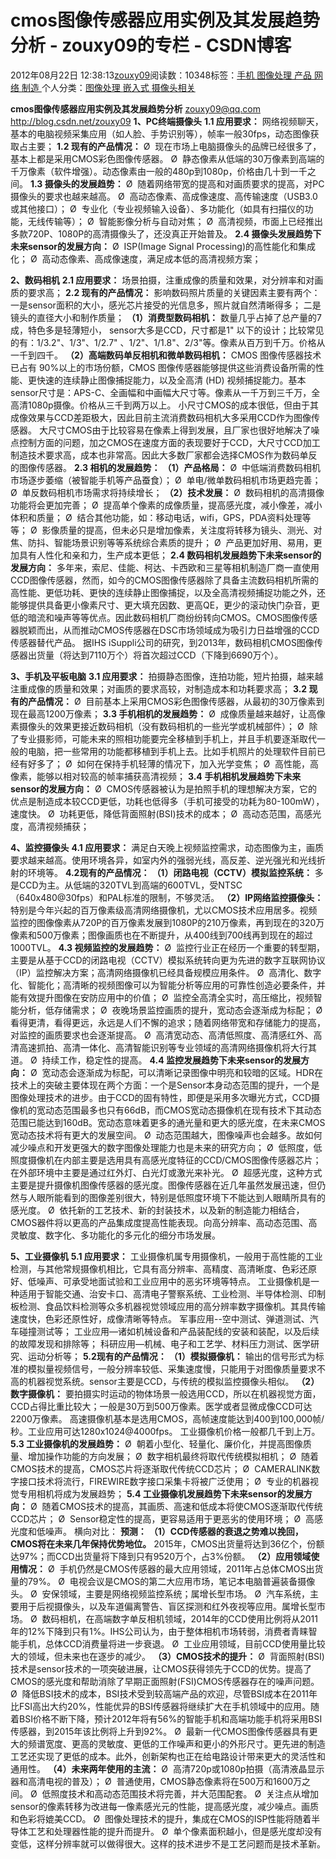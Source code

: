 
# cmos图像传感器应用实例及其发展趋势分析 - zouxy09的专栏 - CSDN博客


2012年08月22日 12:38:13[zouxy09](https://me.csdn.net/zouxy09)阅读数：10348标签：[手机																](https://so.csdn.net/so/search/s.do?q=手机&t=blog)[图像处理																](https://so.csdn.net/so/search/s.do?q=图像处理&t=blog)[产品																](https://so.csdn.net/so/search/s.do?q=产品&t=blog)[网络																](https://so.csdn.net/so/search/s.do?q=网络&t=blog)[制造																](https://so.csdn.net/so/search/s.do?q=制造&t=blog)[
							](https://so.csdn.net/so/search/s.do?q=网络&t=blog)[
																					](https://so.csdn.net/so/search/s.do?q=产品&t=blog)个人分类：[图像处理																](https://blog.csdn.net/zouxy09/article/category/1218762)[嵌入式																](https://blog.csdn.net/zouxy09/article/category/1218763)[摄像头相关																](https://blog.csdn.net/zouxy09/article/category/1219263)[
							](https://blog.csdn.net/zouxy09/article/category/1218763)
[
																								](https://blog.csdn.net/zouxy09/article/category/1218762)

[
		](https://so.csdn.net/so/search/s.do?q=产品&t=blog)
[
	](https://so.csdn.net/so/search/s.do?q=图像处理&t=blog)
[
	](https://so.csdn.net/so/search/s.do?q=手机&t=blog)
**cmos图像传感器应用实例及其发展趋势分析**
zouxy09@qq.com
http://blog.csdn.net/zouxy09
**1、PC终端摄像头**
**1.1 应用要求：**
网络视频聊天，基本的电脑视频采集应用（如人脸、手势识别等），帧率一般30fps，动态图像获取占主要；
**1.2 现有的产品情况：**
Ø  现在市场上电脑摄像头的品牌已经很多了，基本上都是采用CMOS彩色图像传感器。
Ø  静态像素从低端的30万像素到高端的千万像素（软件增强）。动态像素由一般的480p到1080p，价格由几十到一千之间。
**1.3 摄像头的发展趋势：**
Ø  随着网络带宽的提高和对画质要求的提高，对PC摄像头的要求也越来越高。
Ø  高动态像素、高成像速度、高传输速度（USB3.0或其他接口）；
Ø  专业化（专业视频输入设备）、多功能化（如具有扫描仪的功能，无线传输等）；
Ø  智能影像分析与自动对焦；
Ø  高清视频，市面上已经推出多款720P、1080P的高清摄像头了，还没真正开始普及。
**2.4 摄像头发展趋势下未来sensor的发展方向：**
Ø  ISP(Image Signal Processing)的高性能化和集成化；
Ø  高动态像素、高成像速度，满足成本低的高清视频方案；

**2、数码相机**
**2.1 应用要求：**
场景拍摄，注重成像的质量和效果，对分辨率和对画质的要求高；
**2.2 现有的产品情况：**
影响数码照片质量的关键因素主要有两个：
一是sensor面积的大小，感光芯片接受的光信息多，照片就自然清晰得多；
二是镜头的直径大小和制作质量；
**（1）消费型数码相机：**
数量几乎占掉了总产量的7成，特色多是轻薄短小， sensor大多是CCD，尺寸都是1" 以下的设计；比较常见的有：1/3.2"、1/3"、1/2.7" 、1/2"、1/1.8"、2/3"等。像素从百万到千万。价格从一千到四千。
**（2）高端数码单反相机和微单数码相机：**
CMOS 图像传感器技术已占有 90%以上的市场份额，CMOS 图像传感器能够提供这些消费设备所需的性能、更快速的连续静止图像捕捉能力，以及全高清 (HD) 视频捕捉能力。基本sensor尺寸是：APS-C、全画幅和中画幅大尺寸等。像素从一千万到三千万，全高清1080p摄像。价格从三千到两万以上。
小尺寸CMOS的成本很低，但由于其成像效果与CCD差距极大，因此目前主流消费数码相机大多采用CCD作为图像传感器。
大尺寸CMOS由于比较容易在像素上得到发展，且厂家也很好地解决了噪点控制方面的问题，加之CMOS在速度方面的表现要好于CCD，大尺寸CCD加工制造技术要求高，成本也非常高。因此大多数厂家都会选择CMOS作为数码单反的图像传感器。
**2.3 相机的发展趋势：**
**（1）产品格局：**
Ø  中低端消费数码相机市场逐步萎缩（被智能手机等产品蚕食）；
Ø  单电/微单数码相机市场更趋完善；
Ø  单反数码相机市场需求将持续增长；
**（2）技术发展：**
Ø  数码相机的高清摄像功能将会更加完善；
Ø  提高单个像素的成像质量，提高感光度，减小像差，减小体积和质量；
Ø  结合其他功能，如：移动电话，wifi，GPS，PDA资料处理等等；
Ø  影像质量的提高，但未必只是增加像素，关注度将转移为镜头、测光、对焦、防抖、智能场景识别等等系统综合素质的提升；
Ø  产品更加好用、易用，更加具有人性化和亲和力，生产成本更低；
**2.4 数码相机发展趋势下未来sensor的发展方向：**
多年来，索尼、佳能、柯达、卡西欧和三星等相机制造厂商一直使用CCD图像传感器，然而，如今的CMOS图像传感器除了具备主流数码相机所需的高性能、更低功耗、更快的连续静止图像捕捉，以及全高清视频捕捉功能之外，还能够提供具备更小像素尺寸、更大填充因数、更高QE，更少的滚动快门杂音，更低的暗流和噪声等等优点。因此数码相机厂商纷纷转向CMOS。CMOS图像传感器脱颖而出，从而推动CMOS传感器在DSC市场领域成为吸引力日益增强的CCD传感器替代产品。
据IHS iSuppli公司的研究，到2013年，数码相机CMOS图像传感器出货量（将达到7110万个）将首次超过CCD（下降到6690万个）。

**3、手机及平板电脑**
**3.1 应用要求：**
拍摄静态图像，连拍功能，短片拍摄，越来越注重成像的质量和效果；对画质的要求高较，对制造成本和功耗要求高；
**3.2 现有的产品情况：**
Ø  目前基本上采用CMOS彩色图像传感器，从最初的30万像素到现在最高1200万像素；
**3.3 手机相机的发展趋势：**
Ø  成像质量越来越好，让高像素摄像头的效果更接近数码相机（没有数码相机的一些光学或机械部件）；
Ø  除了专业摄影师，可能未来的照相功能要完全移植到手机上，并且手机要逐渐取代一般的电脑，把一些常用的功能都移植到手机上去。比如手机照片的处理软件目前已经有好多了；
Ø  如何在保持手机轻薄的情况下，加入光学变焦；
Ø  高性能，高像素，能够以相对较高的帧率捕获高清视频；
**3.4 手机相机发展趋势下未来sensor的发展方向：**
Ø  CMOS传感器被认为是拍照手机的理想解决方案，它的优点是制造成本较CCD更低，功耗也低得多（手机可接受的功耗为80-100mW），速度快。
Ø  功耗更低，降低背面照射(BSI)技术的成本；
Ø  高动态范围，高感光度，高清视频捕获；

**4、监控摄像头**
**4.1 应用要求：**
满足白天晚上视频监控需求，动态图像为主，画质要求越来越高。使用环境各异，如室内外的强弱光线，高反差、逆光强光和光线折射的环境等。
**4.2现有的产品情况：**
**（1）闭路电视（CCTV）模拟监控系统：**
多是CCD为主。从低端的320TVL到高端的600TVL，受NTSC（640x480@30fps）和PAL标准的限制，不够灵活。
**（2）IP网络监控摄像头：**
特别是今年兴起的百万像素级高清网络摄像机，尤以CMOS技术应用居多。视频监控的图像像素从720P的百万像素发展到1080P的210万像素，再到现在的320万像素和500万像素；图像画质也在不断提升，从400线到700线再到现在的超过1000TVL。
**4.3 视频监控的发展趋势：**
Ø  监控行业正在经历一个重要的转型期，主要是从基于CCD的闭路电视（CCTV）模拟系统转向更为先进的数字互联网协议（IP）监控解决方案；高清网络摄像机已经具备规模应用条件。
Ø  高清化、数字化、智能化；高清晰的视频图像可以为智能分析等应用的可靠性创造必要条件，并能有效提升图像在安防应用中的价值；
Ø  监控全高清全实时，高压缩比，视频智能分析，低存储需求；
Ø  夜晚场景监控画质的提升，宽动态会逐渐成为标配；
Ø  看得更清，看得更远，永远是人们不懈的追求；随着网络带宽和存储能力的提高，对监控的画质要求也会逐渐提高。
Ø  高清宽动态、高清低照度、高清感红外、高清高速抓拍、高清一体化、高清智能识别等专业领域的高清网络摄像机将大行其道。
Ø  持续工作，稳定性的提高。
**4.4 监控发展趋势下未来sensor的发展方向：**
Ø  宽动态会逐渐成为标配，可以清晰记录图像中明亮和较暗的区域。HDR在技术上的突破主要体现在两个方面：一个是Sensor本身动态范围的提升，一个是图像处理技术的进步。由于CCD的固有特性，即便是采用多次曝光方式，CCD摄像机的宽动态范围最多也只有66dB，而CMOS宽动态摄像机在现有技术下其动态范围已能达到160dB。宽动态意味着更多的通光量和更大的感光度，在未来CMOS宽动态技术将有更大的发展空间。
Ø  动态范围越大，图像噪声也会越多。故如何减少噪点和开发更强大的数字图像处理能力也是未来的研究方向；
Ø  低照度，低照度摄像机在内部主要是选用具有高感光度特征的CCD/CMOS图像传感器芯片；在外部环境中主要是通过红外灯、白光灯或激光来补光。
Ø  超感光度，这种方式主要是提升摄像机图像传感器的感光度。图像传感器在近几年虽然发展迅速，但仍然与人眼所能看到的图像差别很大，特别是低照度环境下不能达到人眼睛所具有的感光度。
Ø  依托新的工艺技术、新的封装技术，以及新的制造能力相结合，CMOS器件将以更高的产品集成度提高性能表现。向高分辨率、高动态范围、高灵敏度、数字化、多功能化的多元化的细分市场发展。

**5、工业摄像机**
**5.1 应用要求：**
工业摄像机属专用摄像机，一般用于高性能的工业检测，与其他常规摄像机相比，它具有高分辨率、高精度、高清晰度、色彩还原好、低噪声、可承受地面试验和工业应用中的恶劣环境等特点。
工业摄像机是一种适用于智能交通、治安卡口、高清电子警察系统、工业检测、半导体检测、印制板检测、食品饮料检测等众多机器视觉领域应用的高分辨率数字摄像机。其具传输速度快，色彩还原性好，成像清晰等特点。
军事应用--空中测试、弹道测试、汽车碰撞测试等；
工业应用—诸如机械设备和产品装配线的安装和装配，以及后续的故障发现和排除等；
科研应用—机械、电子和工艺学、材料压力测试、医学研究、运动分析等；
**5.2现有的产品情况：**
**（1）模拟摄像机：**
输出的信号形式为标准的模拟量视频信号，一般分辨率较低、采集速度慢，只能用于对图像质量要求不高的机器视觉系统。sensor主要是CCD，与传统的模拟监控摄像头相似。
**（2）数字摄像机：**
要拍摄实时运动的物体场景一般选用CCD，所以在机器视觉方面，CCD占得比重比较大；一般是30万到500万像素。医学或者显微成像CCD可达2200万像素。
高速摄像机基本是选用CMOS，高帧速度能达到400到100,000帧/秒。工业应用可达1280x1024@4000fps。
工业摄像机价格一般都几千到上万。
**5.3 工业摄像机的发展趋势：**
Ø  朝着小型化、轻量化、廉价化，并提高图像质量、增加操作功能的方向发展；
Ø  数字相机最终将取代传统模拟相机；
Ø  随着CMOS技术的提高，CMOS芯片将逐渐取代传统CCD芯片；
Ø  CAMERALINK数字接口技术将流行，FIREWIRE数字接口采集卡将被广泛使用；
Ø  专业的机器视觉专用相机将成为发展趋势；
**5.4 工业摄像机发展趋势下未来sensor的发展方向：**
Ø  随着CMOS技术的提高，其画质、高速和低成本将使CMOS逐渐取代传统CCD芯片；
Ø  Sensor稳定性的提高，更容易适用于更恶劣的使用环境；
Ø  高感光度和低噪声。
横向对比：
**预测：**
**（1）CCD传感器的衰退之势难以挽回，CMOS将在未来几年保持优势地位。**
2015年，CMOS出货量将达到36亿个，份额达97%；而CCD出货量将下降到只有9520万个，占3%份额。
**（2）应用领域使用情况：**
Ø  手机仍然是CMOS传感器的最大应用领域，2011年占总体CMOS出货量的79%。
Ø  电视会议是CMOS的第二大应用市场，笔记本电脑普遍装备摄像头。
Ø  安保领域，主要是网络视频监控系统；属增长型市场。
Ø  汽车系统，主要用于后视摄像头，以及车道偏离警告、盲区探测和红外夜视等应用。属增长型市场。
Ø  数码相机，在高端数字单反相机领域，2014年的CCD使用比例将从2011年的12%下降到只有1%。IHS公司认为，由于整体相机市场转弱，消费者青睐智能手机，总体CCD消费量将进一步衰退。
Ø  工业应用领域，目前CCD使用量比较大的领域，但未来也在逐步的减少。
**（3）CMOS技术的提升：**
Ø  背面照射(BSI)技术是sensor技术的一项突破进展，让CMOS获得领先于CCD的优势。提高了CMOS的感光度和帮助消除了早期正面照射(FSI)CMOS传感器存在的噪声问题。
Ø  降低BSI技术的成本，BSI技术受到较高端产品的欢迎，尽管BSI成本在2011年比FSI高出大约20%，性能优异的BSI传感器将继续扩大在手机领域中的应用。随着BSI价格不断下降，预计2012年将有56%的智能手机和高端功能手机将采用BSI传感器，到2015年该比例将上升到92%。
Ø  最新一代CMOS图像传感器具有更大的频谱宽度、更高的灵敏度、更低的工作噪声和更小的外形尺寸。更先进的制造工艺还实现了更低的成本。此外，创新架构也正在给电路设计带来更大的灵活性和通用性。
**（4）未来两年使用的主流：**
Ø  高清720p或1080p拍摄（高清液晶显示器和高清电视的普及）；
Ø  普通使用，CMOS静态像素将在500万和1600万之间。
Ø  低照度技术和高动态范围技术将完善，并大范围配套。
Ø  关注点从增加sensor的像素转移为改进每一像素感光元的性能，提高感光度，减少噪点。画质和色彩将媲美CCD。
Ø  图像处理技术的提升，集成在CMOS的ISP性能将随着半导体工艺和处理器性能的提升而提升。
Ø  单个像素面积越小，但是感光度却没有变低，这样分辨率就可以做得很大。这样的技术进步不是工艺问题而是技术革新。

[
](https://so.csdn.net/so/search/s.do?q=手机&t=blog)

